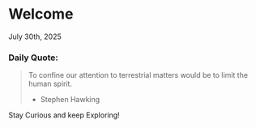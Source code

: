 # Welcome

July 30th, 2025

### Daily Quote:
> To confine our attention to terrestrial matters would be to limit the human spirit.
> 	- Stephen Hawking

Stay Curious and keep Exploring!
